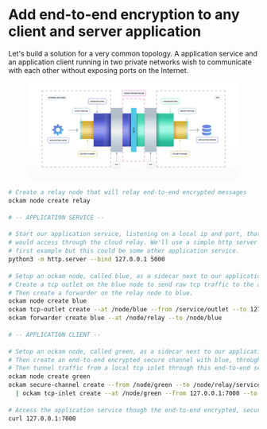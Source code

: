 # Add end-to-end encryption to any client and server application

Let's build a solution for a very common topology. A application service and an application client running in two private networks wish to communicate with each other without exposing ports on the Internet.

<figure><img src="../.gitbook/assets/infrastructure.webp" alt=""><figcaption></figcaption></figure>





```bash
# Create a relay node that will relay end-to-end encrypted messages
ockam node create relay

# -- APPLICATION SERVICE --

# Start our application service, listening on a local ip and port, that clients
# would access through the cloud relay. We'll use a simple http server for our
# first example but this could be some other application service.
python3 -m http.server --bind 127.0.0.1 5000

# Setup an ockam node, called blue, as a sidecar next to our application service.
# Create a tcp outlet on the blue node to send raw tcp traffic to the application service.
# Then create a forwarder on the relay node to blue.
ockam node create blue
ockam tcp-outlet create --at /node/blue --from /service/outlet --to 127.0.0.1:5000
ockam forwarder create blue --at /node/relay --to /node/blue

# -- APPLICATION CLIENT --

# Setup an ockam node, called green, as a sidecar next to our application client.
# Then create an end-to-end encrypted secure channel with blue, through the relay.
# Then tunnel traffic from a local tcp inlet through this end-to-end secure channel.
ockam node create green
ockam secure-channel create --from /node/green --to /node/relay/service/forward_to_blue/service/api \
  | ockam tcp-inlet create --at /node/green --from 127.0.0.1:7000 --to -/service/outlet

# Access the application service though the end-to-end encrypted, secure relay.
curl 127.0.0.1:7000
```





